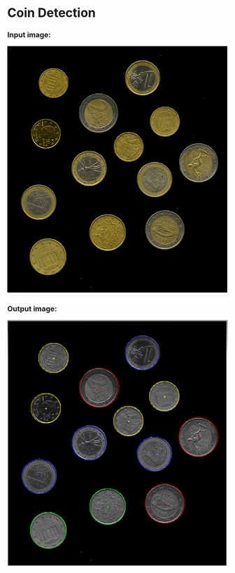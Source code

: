 # Coin Detection

### Input image:
![](result/input.PNG)

### Output image:

![](result/output.PNG)

